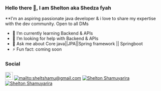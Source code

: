 ### Hello there 👋, I am Shelton aka Shedza fyah 


**I'm an aspiring passionate java developer & i love to share my expertise with the dev community. Open to all DMs 

- 🌱 I’m currently learning Backend & APIs
- 🤔 I’m looking for help with Backend & APIs
- 💬 Ask me about Core java||JPA||Spring framework || Springboot
- ⚡ Fun fact: coming soon

### Social
<a href="https://twitter.com/sheltshamu"><img src="https://img.shields.io/badge/twitter-%231DA1F2.svg?&style=for-the-badge&logo=twitter&logoColor=white" height=25></a> 
<a href="mailto:sheltshamu@gmail.com">![mailto:sheltshamu@gmail.com](https://img.shields.io/badge/Gmail-D14836?style=for-the-badge&logo=gmail&logoColor=white)</a>   <a href="https://www.linkedin.com/in/shelton-shamuyarira-0a3256156/">![Shelton Shamuyarira](https://img.shields.io/badge/LinkedIn-0077B5?style=for-the-badge&logo=linkedin&logoColor=white)</a> <a href="https://dev.to/shedzafyah">![Shelton Shamuyarira](https://img.shields.io/badge/dev.to-0A0A0A?style=for-the-badge&logo=dev.to&logoColor=white)</a> 




